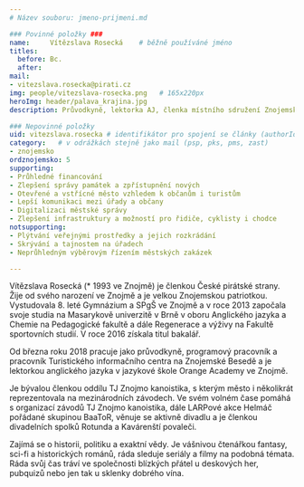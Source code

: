 ```yaml
---
# Název souboru: jmeno-prijmeni.md

### Povinné položky ###
name:     Vítězslava Rosecká 	# běžně používáné jméno
titles:
  before: Bc. 
  after:
mail:
- vitezslava.rosecka@pirati.cz
img: people/vitezslava-rosecka.png   # 165x220px
heroImg: header/palava_krajina.jpg
description: Průvodkyně, lektorka AJ, členka místního sdružení Znojemsko # kratký popis, max 160 znaků

### Nepovinné položky
uid: vitezslava.rosecka # identifikátor pro spojení se články (authorId)
category: 	# v odrážkách stejně jako mail (psp, pks, pms, zast)
- znojemsko
ordznojemsko: 5
supporting:
- Průhledné financování
- Zlepšení správy památek a zpřístupnění nových
- Otevřené a vstřícné město vzhledem k občanům i turistům
- Lepší komunikaci mezi úřady a občany
- Digitalizaci městské správy
- Zlepšení infrastruktury a možností pro řidiče, cyklisty i chodce
notsupporting:
- Plýtvání veřejnými prostředky a jejich rozkrádání
- Skrývání a tajnostem na úřadech
- Neprůhledným výběrovým řízením městských zakázek

---
```


Vítězslava Rosecká (\* 1993 ve Znojmě) je členkou České pirátské strany.
Žije od svého narození ve Znojmě a je velkou Znojemskou patriotkou.
Vystudovala 8. leté Gymnázium a SPgŠ ve Znojmě a v roce 2013 započala
svoje studia na Masarykově univerzitě v Brně v oboru Anglického jazyka
a Chemie na Pedagogické fakultě a dále Regenerace a výživy na Fakultě
sportovních studií. V roce 2016 získala titul bakalář.

Od března roku 2018 pracuje jako průvodkyně, programový pracovník a
pracovník Turistického informačního centra na Znojemské Besedě a je
lektorkou anglického jazyka v jazykové škole Orange Academy ve Znojmě.

Je bývalou členkou oddílu TJ Znojmo kanoistika, s kterým město i
několikrát reprezentovala na mezinárodních závodech. Ve svém volném
čase pomáhá s organizací závodů TJ Znojmo kanoistika, dále LARPové
akce Helmáč pořádané skupinou BaaToR, věnuje se aktivně divadlu a je
členkou divadelních spolků Rotunda a Kavárenští povaleči.

Zajímá se o historii, politiku a exaktní vědy. Je vášnivou čtenářkou fantasy,
sci-fi a historických románů, ráda sleduje seriály a filmy na podobná
témata. Ráda svůj čas tráví ve společnosti blízkých přátel u deskových
her, pubquizů nebo jen tak u sklenky dobrého vína.
